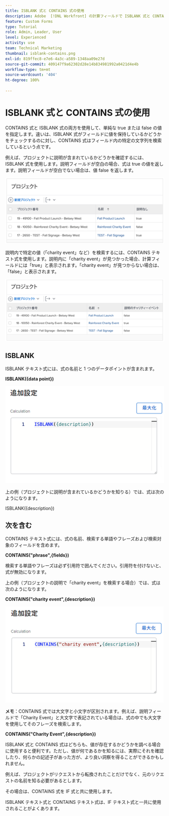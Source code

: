 ```yaml
---
title: ISBLANK 式と CONTAINS 式の使用
description: Adobe  [!DNL Workfront] の計算フィールドで ISBLANK 式と CONTAINS 式を使用および作成する方法を説明します。
feature: Custom Forms
type: Tutorial
role: Admin, Leader, User
level: Experienced
activity: use
team: Technical Marketing
thumbnail: isblank-contains.png
exl-id: 819ffec8-e7e6-4a3c-a589-1348aa09e27d
source-git-commit: 409147f9a62302d28e14b834981992a0421d4e4b
workflow-type: tm+mt
source-wordcount: '404'
ht-degree: 100%

---
```


# ISBLANK 式と CONTAINS 式の使用

CONTAINS 式と ISBLANK 式の両方を使用して、単純な true または false の値を指定します。違いは、ISBLANK 式がフィールドに値を保持しているかどうかをチェックするのに対し、CONTAINS 式はフィールド内の特定の文字列を検索しているという点です。

例えば、プロジェクトに説明が含まれているかどうかを確認するには、ISBLANK 式を使用します。説明フィールドが空白の場合、式は true の値を返します。説明フィールドが空白でない場合は、値 false を返します。

![ワークロードバランサーと稼働率レポート](assets/isblank01.png)

説明内で特定の値（「charity event」など）を検索するには、CONTAINS テキスト式を使用します。説明内に「charity event」が見つかった場合、計算フィールドには「true」と表示されます。「charity event」が見つからない場合は、「false」と表示されます。

![ワークロードバランサーと稼働率レポート](assets/isblank02.png)

## ISBLANK

ISBLANK テキスト式には、式の名前と 1 つのデータポイントが含まれます。

**ISBLANK({data point})**

![ワークロードバランサーと稼働率レポート](assets/isblank03.png)

上の例（プロジェクトに説明が含まれているかどうかを知りる）では、式は次のようになります。

ISBLANK({description})

## 次を含む

CONTAINS テキスト式には、式の名前、検索する単語やフレーズおよび検索対象のフィールドを含めます。

**CONTAINS(&quot;phrase&quot;,{fields})**

検索する単語やフレーズは必ず引用符で囲んでください。引用符を付けないと、式が無効になります。

上の例（プロジェクトの説明で「charity event」を検索する場合）では、式は次のようになります。

**CONTAINS(&quot;charity event&quot;,{description})**

![ワークロードバランサーと稼働率レポート](assets/isblank04.png)

**メモ**：CONTAINS 式では大文字と小文字が区別されます。例えば、説明フィールドで「Charity Event」と大文字で表記されている場合は、式の中でも大文字を使用してそのフレーズを検索します。

**CONTAINS(&quot;Charity Event&quot;,{description})**

ISBLANK 式と CONTAINS 式はどちらも、値が存在するかどうかを調べる場合に使用すると便利です。ただし、値が何であるかを知るには、実際にそれを確認したり、何らかの記述子があった方が、より良い洞察を得ることができるかもしれません。

例えば、プロジェクトがリクエストから転換されたことだけでなく、元のリクエストの名前を知る必要があるとします。

その場合は、CONTAINS 式を IF 式と共に使用します。

ISBLANK テキスト式と CONTAINS テキスト式は、IF テキスト式と一共に使用されることがよくあります。
